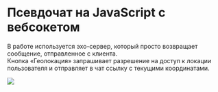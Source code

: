 # Псевдочат на JavaScript с вебсокетом 

В работе используется эхо-сервер, который просто возвращает сообщение, отправленное с клиента.  
Кнопка «Геолокация» запрашивает разрешение на доступ к локации пользователя и отправляет в чат ссылку с текущими координатами.  

![](https://i.imgur.com/BVfsnfz.png)

